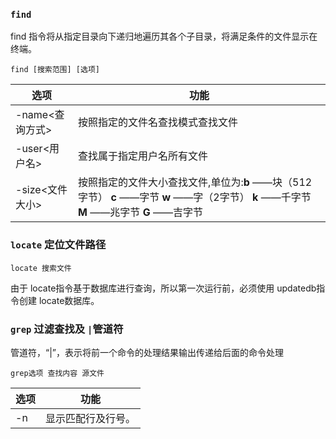 ### `find`

find  指令将从指定目录向下递归地遍历其各个子目录，将满足条件的文件显示在终端。

`find [搜索范围] [选项]`


| 选项            | 功能                                                                                                                                                   |
| ----------------- | -------------------------------------------------------------------------------------------------------------------------------------------------------- |
| -name<查询方式> | 按照指定的文件名查找模式查找文件                                                                                                                       |
| -user<用户名>   | 查找属于指定用户名所有文件                                                                                                                             |
| -size<文件大小> | 按照指定的文件大小查找文件,单位为:**b** ——块（512字节）  **c** ——字节  **w** ——字（2字节）  **k** ——千字节  **M** ——兆字节  **G** ——吉字节 |

### `locate` 定位文件路径

`locate 搜索文件`

由于 locate指令基于数据库进行查询，所以第一次运行前，必须使用 updatedb指令创建 locate数据库。

### `grep` 过滤查找及 `|`管道符

管道符，“|”，表示将前一个命令的处理结果输出传递给后面的命令处理

`grep选项 查找内容 源文件`


| 选项 | 功能               |
| ------ | -------------------- |
| -n   | 显示匹配行及行号。 |
